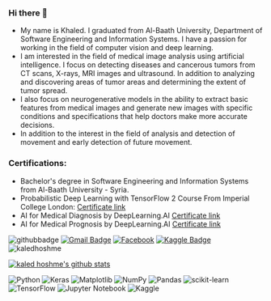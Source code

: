 ### Hi there 👋

- My name is Khaled. I graduated from Al-Baath University, Department of Software Engineering and Information Systems. I have a passion for working in the field of computer vision and deep learning.
- I am interested in the field of medical image analysis using artificial intelligence. I focus on detecting diseases and cancerous tumors from CT scans, X-rays, MRI images and ultrasound. In addition to analyzing and discovering areas of tumor areas and determining the extent of tumor spread.
- I also focus on neurogenerative models in the ability to extract basic features from medical images and generate new images with specific conditions and specifications that help doctors make more accurate decisions.
- In addition to the interest in the field of analysis and detection of movement and early detection of future movement.
### Certifications:
- Bachelor's degree in Software Engineering and Information Systems from Al-Baath University - Syria.
- Probabilistic Deep Learning with TensorFlow 2 Course From Imperial College London: <a href='https://www.coursera.org/account/accomplishments/verify/GT7MZ6MRZ7BF?utm_source=link&utm_medium=certificate&utm_content=cert_image&utm_campaign=pdf_header_button&utm_product=course'> Certificate link</a>
- AI for Medical Diagnosis by DeepLearning.AI <a href = 'https://www.coursera.org/account/accomplishments/verify/DCD28YFTKYJY?utm_source=link&utm_medium=certificate&utm_content=cert_image&utm_campaign=pdf_header_button&utm_product=course'> Certificate link</a>
- AI for Medical Prognosis by DeepLearning.AI <a href = 'https://coursera.org/share/c08e3353fae5d69487125c576b9707eb'> Certificate link</a>

![githubbadge](https://img.shields.io/github/followers/kaledhoshme123?style=social)
[![Gmail Badge](https://img.shields.io/badge/-Gmail-c14438?style=flat-square&logo=Gmail&logoColor=white&link=mailto:kdy0902ysh@gmail.com)](mailto:kaledhoshme123@gmail.com)
<a href="https://www.facebook.com/kaled.hoshme/" target="_blank"><img src="https://img.shields.io/badge/Facebook-%231877F2.svg?&style=flat-square&logo=facebook&logoColor=white" alt="Facebook"></a>
[![Kaggle Badge](http://img.shields.io/badge/-Kaggle-black?style=flat-square&logo=kaggle&link=https://www.kaggle.com/abhinand05/)](https://www.kaggle.com/kaledhoshme123)
<img src="https://komarev.com/ghpvc/?username=kaledhoshme123" alt="kaledhoshme" />


[![kaled hoshme's github stats](https://github-readme-stats.vercel.app/api?username=kaledhoshme123&show_icons=true&theme=radical)](https://github.com/anuraghazra/github-readme-stats)
  

![Python](https://img.shields.io/badge/python-3670A0?style=for-the-badge&logo=python&logoColor=ffdd54)
![Keras](https://img.shields.io/badge/Keras-%23D00000.svg?style=for-the-badge&logo=Keras&logoColor=white)
![Matplotlib](https://img.shields.io/badge/Matplotlib-%23ffffff.svg?style=for-the-badge&logo=Matplotlib&logoColor=black)
![NumPy](https://img.shields.io/badge/numpy-%23013243.svg?style=for-the-badge&logo=numpy&logoColor=white)
![Pandas](https://img.shields.io/badge/pandas-%23150458.svg?style=for-the-badge&logo=pandas&logoColor=white)
![scikit-learn](https://img.shields.io/badge/scikit--learn-%23F7931E.svg?style=for-the-badge&logo=scikit-learn&logoColor=white)
![TensorFlow](https://img.shields.io/badge/TensorFlow-%23FF6F00.svg?style=for-the-badge&logo=TensorFlow&logoColor=white)
![Jupyter Notebook](https://img.shields.io/badge/jupyter-%23FA0F00.svg?style=for-the-badge&logo=jupyter&logoColor=white)
![Kaggle](https://img.shields.io/badge/Kaggle-035a7d?style=for-the-badge&logo=kaggle&logoColor=white)
<!--
**kaledhoshme123/kaledhoshme123** is a ✨ _special_ ✨ repository because its `README.md` (this file) appears on your GitHub profile.

Here are some ideas to get you started:

- 🔭 I’m currently working on ...
- 🌱 I’m currently learning ...
- 👯 I’m looking to collaborate on ...
- 🤔 I’m looking for help with ...
- 💬 Ask me about ...
- 📫 How to reach me: ...
- 😄 Pronouns: ...
- ⚡ Fun fact: ...
-->
  
